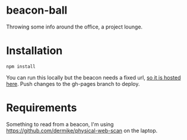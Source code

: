# beacon-ball
Throwing some info around the office, a project lounge.

# Installation
```
npm install
```
You can run this locally but the beacon needs a fixed url, [so it is hosted here](http://hxpaul.github.io/beacon-ball/). Push changes to the gh-pages branch to deploy.


# Requirements
Something to read from a beacon, I'm using https://github.com/dermike/physical-web-scan on the laptop.
